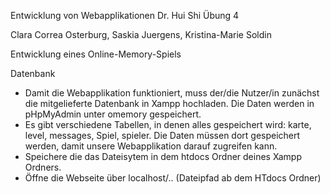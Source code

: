 Entwicklung von Webapplikationen Dr. Hui Shi Übung 4

Clara Correa Osterburg,
Saskia Juergens,
Kristina-Marie Soldin

Entwicklung eines Online-Memory-Spiels

Datenbank

- Damit die Webapplikation funktioniert, muss der/die Nutzer/in zunächst die
mitgelieferte Datenbank in Xampp hochladen. Die Daten werden in pHpMyAdmin
unter omemory gespeichert.
- Es gibt verschiedene Tabellen, in denen alles gespeichert wird: karte, level,
messages, Spiel, spieler. Die Daten müssen dort gespeichert werden, damit unsere
Webapplikation darauf zugreifen kann.
- Speichere die das Dateisytem in dem htdocs Ordner deines Xampp Ordners.
- Öffne die Webseite über localhost/.. (Dateipfad ab dem HTdocs Ordner)